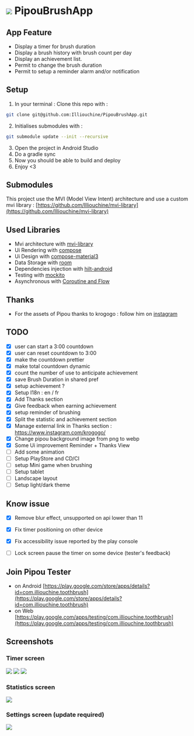 # ![](screenshots/pipou-launcher.png) PipouBrushApp

## App Feature
- Display a timer for brush duration
- Display a brush history with brush count per day
- Display an achievement list.
- Permit to change the brush duration
- Permit to setup a reminder alarm and/or notification

## Setup
1. In your terminal : Clone this repo with : 
```sh
git clone git@github.com:Illiouchine/PipouBrushApp.git
```
2. Initialises submodules with :
```sh
git submodule update --init --recursive
```
3. Open the project in Android Studio
4. Do a gradle sync
5. Now you should be able to build and deploy
6. Enjoy <3

## Submodules
This project use the MVI (Model View Intent) architecture and use a custom mvi library : 
[https://github.com/Illiouchine/mvi-library](https://github.com/Illiouchine/mvi-library)

## Used Libraries
- Mvi architecture with [mvi-library](https://github.com/Illiouchine/mvi-library)
- Ui Rendering with [compose](https://developer.android.com/jetpack/compose)
- Ui Design with [compose-material3](https://developer.android.com/jetpack/androidx/releases/compose-material3?hl=en)
- Data Storage with [room](https://developer.android.com/training/data-storage/room)
- Dependencies injection with [hilt-android](https://developer.android.com/training/dependency-injection/hilt-android)
- Testing with [mockito](https://developer.android.com/training/testing/local-tests)
- Asynchronous with [Coroutine and Flow](https://developer.android.com/kotlin/flow)

## Thanks
- For the assets of Pipou thanks to krogogo : follow him on [instagram](https://www.instagram.com/krogogo/)

## TODO
- [x] user can start a 3:00 countdown
- [x] user can reset countdown to 3:00
- [x] make the countdown prettier
- [x] make total countdown dynamic
- [x] count the number of use to anticipate achievement
- [x] save Brush Duration in shared pref
- [x] setup achievement ? 
- [x] Setup I18n : en / fr
- [x] Add Thanks section
- [x] Give feedback when earning achievement
- [x] setup reminder of brushing
- [x] Split the statistic and achievement section
- [x] Manage external link in Thanks section : https://www.instagram.com/krogogo/
- [x] Change pipou background image from png to webp
- [x] Some Ui improvement Reminder + Thanks View
- [ ] Add some animation
- [ ] Setup PlayStore and CD/CI
- [ ] setup Mini game when brushing
- [ ] Setup tablet
- [ ] Landscape layout
- [ ] Setup light/dark theme

## Know issue
- [x] Remove blur effect, unsupported on api lower than 11
- [x] Fix timer positioning on other device
- [x] Fix accessibility issue reported by the play console
- [ ] Lock screen pause the timer on some device (tester's feedback)


## Join Pipou Tester
- on Android [https://play.google.com/store/apps/details?id=com.illiouchine.toothbrush](https://play.google.com/store/apps/details?id=com.illiouchine.toothbrush)
- on Web [https://play.google.com/apps/testing/com.illiouchine.toothbrush](https://play.google.com/apps/testing/com.illiouchine.toothbrush)

## Screenshots
### Timer screen
![](screenshots/home-idle-pixel-4a.png)
![](screenshots/home-running-pixel-4a.png)
![](screenshots/home-finished-pixel-4a.png)
### Statistics screen
![](screenshots/stat-pixel-4a.png)
### Settings screen (update required)
![](screenshots/settings-pixel-4a.png)

